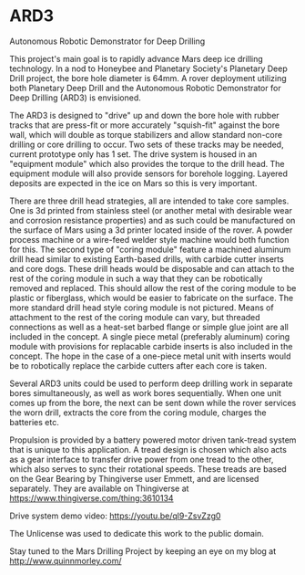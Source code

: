 # ARD3
Autonomous Robotic Demonstrator for Deep Drilling

This project's main goal is to rapidly advance Mars deep ice drilling technology. In a nod to Honeybee and Planetary Society's Planetary Deep Drill project, the bore hole diameter is 64mm. A rover deployment utilizing both Planetary Deep Drill and the Autonomous Robotic Demonstrator for Deep Drilling (ARD3) is envisioned. 

The ARD3 is designed to "drive" up and down the bore hole with rubber tracks that are press-fit or more accurately "squish-fit" against the bore wall, which will double as torque stabilizers and allow standard non-core drilling or core drilling to occur. Two sets of these tracks may be needed, current prototype only has 1 set. The drive system is housed in an "equipment module" which also provides the torque to the drill head. The equipment module will also provide sensors for borehole logging. Layered deposits are expected in the ice on Mars so this is very important. 

There are three drill head strategies, all are intended to take core samples. One is 3d printed from stainless steel (or another metal with desirable wear and corrosion resistance properties) and as such could be manufactured on the surface of Mars using a 3d printer located inside of the rover. A powder process machine or a wire-feed welder style machine would both function for this. The second type of "coring module" feature a machined aluminum drill head similar to existing Earth-based drills, with carbide cutter inserts and core dogs. These drill heads would be disposable and can attach to the rest of the coring module in such a way that they can be robotically removed and replaced. This should allow the rest of the coring module to be plastic or fiberglass, which would be easier to fabricate on the surface. The more standard drill head style coring module is not pictured. Means of attachment to the rest of the coring module can vary, but threaded connections as well as a heat-set barbed flange or simple glue joint are all included in the concept. A single piece metal (preferably aluminum) coring module with provisions for replacable carbide inserts is also included in the concept. The hope in the case of a one-piece metal unit with inserts would be to robotically replace the carbide cutters after each core is taken. 

Several ARD3 units could be used to perform deep drilling work in separate bores simultaneously, as well as work bores sequentially. When one unit comes up from the bore, the next can be sent down while the rover services the worn drill, extracts the core from the coring module, charges the batteries etc. 

Propulsion is provided by a battery powered motor driven tank-tread system that is unique to this application. A tread design is chosen which also acts as a gear interface to transfer drive power from one tread to the other, which also serves to sync their rotational speeds. These treads are based on the Gear Bearing by Thingiverse user Emmett, and are licensed separately. They are available on Thingiverse at https://www.thingiverse.com/thing:3610134

Drive system demo video: https://youtu.be/ql9-ZsvZzg0

The Unlicense was used to dedicate this work to the public domain. 

Stay tuned to the Mars Drilling Project by keeping an eye on my blog at http://www.quinnmorley.com/

